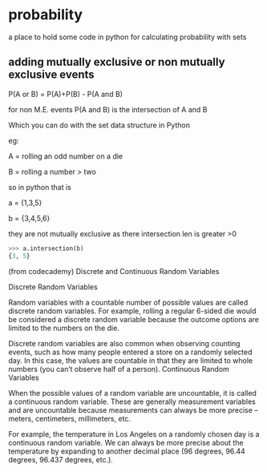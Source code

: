 # probability
a place to hold some code in python for calculating probability  with sets




## adding mutually exclusive or non mutually exclusive events

P(A or B) = P(A)+P(B) - P(A and B)

for non M.E. events  P(A and B) is the intersection of A and B

Which you can do with the set data structure in Python

eg:

A = rolling an odd number on a die

B = rolling a number > two

so in python that is 

a = {1,3,5}

b = {3,4,5,6}

they are not mutually exclusive as there intersection len is greater >0

```python
>>> a.intersection(b)
{3, 5}
```

(from codecademy)
Discrete and Continuous Random Variables

Discrete Random Variables

Random variables with a countable number of possible values are called discrete random variables. For example, rolling a regular 6-sided die would be considered a discrete random variable because the outcome options are limited to the numbers on the die.

Discrete random variables are also common when observing counting events, such as how many people entered a store on a randomly selected day. In this case, the values are countable in that they are limited to whole numbers (you can’t observe half of a person).
Continuous Random Variables

When the possible values of a random variable are uncountable, it is called a continuous random variable. These are generally measurement variables and are uncountable because measurements can always be more precise – meters, centimeters, millimeters, etc.

For example, the temperature in Los Angeles on a randomly chosen day is a continuous random variable. We can always be more precise about the temperature by expanding to another decimal place (96 degrees, 96.44 degrees, 96.437 degrees, etc.).
